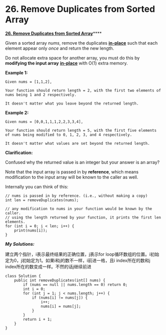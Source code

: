 # 26. Remove Duplicates from Sorted Array

 [**26. Remove Duplicates from Sorted Array**](https://leetcode.com/problems/remove-duplicates-from-sorted-array/description/)\*\*\*\*

Given a sorted array _nums_, remove the duplicates [**in-place**](https://en.wikipedia.org/wiki/In-place_algorithm) such that each element appear only _once_ and return the new length.

Do not allocate extra space for another array, you must do this by **modifying the input array** [**in-place**](https://en.wikipedia.org/wiki/In-place_algorithm) with O\(1\) extra memory.

**Example 1:**

```text
Given nums = [1,1,2],

Your function should return length = 2, with the first two elements of nums being 1 and 2 respectively.

It doesn't matter what you leave beyond the returned length.
```

**Example 2:**

```text
Given nums = [0,0,1,1,1,2,2,3,3,4],

Your function should return length = 5, with the first five elements of nums being modified to 0, 1, 2, 3, and 4 respectively.

It doesn't matter what values are set beyond the returned length.
```

**Clarification:**

Confused why the returned value is an integer but your answer is an array?

Note that the input array is passed in by **reference**, which means modification to the input array will be known to the caller as well.

Internally you can think of this:

```text
// nums is passed in by reference. (i.e., without making a copy)
int len = removeDuplicates(nums);

// any modification to nums in your function would be known by the caller.
// using the length returned by your function, it prints the first len elements.
for (int i = 0; i < len; i++) {
    print(nums[i]);
}
```

_**My Solutions:**_

建立两个指针，i表示最终结果的正确位置，j表示for loop循环数组的位置。i初始定为0，j初始定为1。如果i和j的数不一样，i前进一格，且i index所在的数和j index所在的数变成一样。不然的话j继续前进

```text
class Solution {
    public int removeDuplicates(int[] nums) {
        if (nums == null || nums.length == 0) return 0;
        int i = 0; 
        for (int j = 1; j < nums.length; j++) {
            if (nums[i] != nums[j]) {
                i++;
                nums[i] = nums[j];
            }
        }
        return i + 1;
    }
}
```

